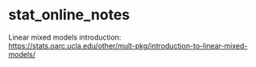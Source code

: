 # stat_online_notes

Linear mixed models introduction:  
https://stats.oarc.ucla.edu/other/mult-pkg/introduction-to-linear-mixed-models/  

